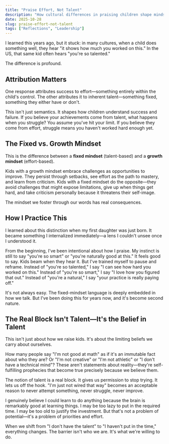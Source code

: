 ```yaml
---
title: "Praise Effort, Not Talent"
description: "How cultural differences in praising children shape mindset and what it means for how we raise our own kids."
date: 2025-10-28
slug: praise-effort-not-talent
tags: ["Reflections", "Leadership"]
---
```


I learned this years ago, but it stuck: in many cultures, when a child does something well, they hear "it shows how much you worked on this." In the US, that same kid often hears "you're so talented."

The difference is profound.

## Attribution Matters

One response attributes success to effort—something entirely within the child's control. The other attributes it to inherent talent—something fixed, something they either have or don't.

This isn't just semantics. It shapes how children understand success and failure. If you believe your achievements come from talent, what happens when you struggle? You assume you've hit your limit. If you believe they come from effort, struggle means you haven't worked hard enough yet.

## The Fixed vs. Growth Mindset

This is the difference between a **fixed mindset** (talent-based) and a **growth mindset** (effort-based).

Kids with a growth mindset embrace challenges as opportunities to improve. They persist through setbacks, see effort as the path to mastery, and learn from criticism. Kids with a fixed mindset do the opposite—they avoid challenges that might expose limitations, give up when things get hard, and take criticism personally because it threatens their self-image.

The mindset we foster through our words has real consequences.

## How I Practice This

I learned about this distinction when my first daughter was just born. It became something I internalized immediately—a lens I couldn't unsee once I understood it.

From the beginning, I've been intentional about how I praise. My instinct is still to say "you're so smart" or "you're naturally good at this." It feels good to say. Kids beam when they hear it. But I've trained myself to pause and reframe. Instead of "you're so talented," I say "I can see how hard you worked on this." Instead of "you're so smart," I say "I love how you figured that out." Instead of "you're a natural," I say "your practice is really paying off."

It's not always easy. The fixed-mindset language is deeply embedded in how we talk. But I've been doing this for years now, and it's become second nature.

## The Real Block Isn't Talent—It's the Belief in Talent

This isn't just about how we raise kids. It's about the limiting beliefs we carry about ourselves.

How many people say "I'm not good at math" as if it's an immutable fact about who they are? Or "I'm not creative" or "I'm not athletic" or "I don't have a technical mind"? These aren't statements about reality—they're self-fulfilling prophecies that become true precisely because we believe them.

The notion of talent is a real block. It gives us permission to stop trying. It lets us off the hook. "I'm just not wired that way" becomes an acceptable reason to never attempt something, never struggle, never improve.

I genuinely believe I could learn to do anything because the brain is remarkably good at learning things. I may be too lazy to put in the required time. I may be too old to justify the investment. But that's not a problem of potential—it's a problem of priorities and effort.

When we shift from "I don't have the talent" to "I haven't put in the time," everything changes. The barrier isn't who we are. It's what we're willing to do.
